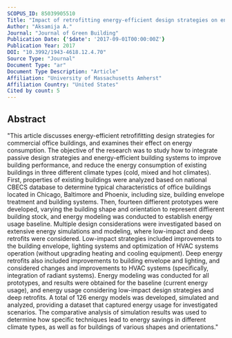 ```yaml
---
SCOPUS_ID: 85039905510
Title: "Impact of retrofitting energy-efficient design strategies on energy use of existing commercial buildings: Comparative study of low-impact and deep retrofit strategies"
Author: "Aksamija A."
Journal: "Journal of Green Building"
Publication Date: {'$date': '2017-09-01T00:00:00Z'}
Publication Year: 2017
DOI: "10.3992/1943-4618.12.4.70"
Source Type: "Journal"
Document Type: "ar"
Document Type Description: "Article"
Affiliation: "University of Massachusetts Amherst"
Affiliation Country: "United States"
Cited by count: 5
---
```


## Abstract
"This article discusses energy-efficient retrofifitting design strategies for commercial office buildings, and examines their effect on energy consumption. The objective of the research was to study how to integrate passive design strategies and energy-efficient building systems to improve building performance, and reduce the energy consumption of existing buildings in three different climate types (cold, mixed and hot climates). First, properties of existing buildings were analyzed based on national CBECS database to determine typical characteristics of office buildings located in Chicago, Baltimore and Phoenix, including size, building envelope treatment and building systems. Then, fourteen diffierent prototypes were developed, varying the building shape and orientation to represent diffierent building stock, and energy modeling was conducted to establish energy usage baseline. Multiple design considerations were investigated based on extensive energy simulations and modeling, where low-impact and deep retrofits were considered. Low-impact strategies included improvements to the building envelope, lighting systems and optimization of HVAC systems operation (without upgrading heating and cooling equipment). Deep energy retrofits also included improvements to building envelope and lighting, and considered changes and improvements to HVAC systems (specifically, integration of radiant systems). Energy modeling was conducted for all prototypes, and results were obtained for the baseline (current energy usage), and energy usage considering low-impact design strategies and deep retrofits. A total of 126 energy models was developed, simulated and analyzed, providing a dataset that captured energy usage for investigated scenarios. The comparative analysis of simulation results was used to determine how specific techniques lead to energy savings in different climate types, as well as for buildings of various shapes and orientations."
